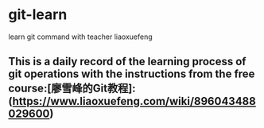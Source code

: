# git-learn
learn git command with teacher liaoxuefeng
## This is a daily record of the learning process of git operations with the instructions from the free course:[廖雪峰的Git教程]:(https://www.liaoxuefeng.com/wiki/896043488029600)
